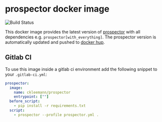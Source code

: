 # prospector docker image
![Build Status](https://github.com/ckleemann/docker-prospector/workflows/ci/badge.svg)

This docker image provides the latest version of [prospector](https://pypi.org/project/prospector/) with all dependencies e.g. ```prospector[with_everything]```. The prospector version is automatically updated and pushed to [docker hup](https://hub.docker.com/r/ckleemann/prospector).

## Gitlab CI
To use this image inside a gitlab ci environment add the following snippet to your ```.gitlab-ci.yml```: 

```yaml
prospector:
  image:
    name: ckleemann/prospector
    entrypoint: [""]
  before_script:
    - pip install -r requirements.txt
  script:
    - prospector --profile prospector.yml .
```
